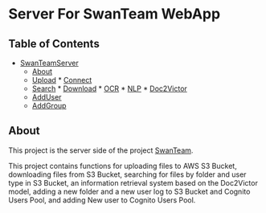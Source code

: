 # Server For SwanTeam WebApp

## Table of Contents
* [SwanTeamServer](#Server-For-Swan-Team-WebApp)
  * [About](#about)
  * [Upload](#Upload)
        * [Connect](#Connect-To-S3-Bucket)
  * [Search](#support)
        * [Download](#Download)
        * [OCR](#OCR)
        * [NLP](#NLP)
        * [Doc2Victor](#Document-To-Victor)
   * [AddUser](#Add-User)
   * [AddGroup](#Add-Group)

## About
This project is the server side of the project [SwanTeam](https://github.com/muhammadtally/swanteam).

This project contains functions for uploading files to AWS S3 Bucket, downloading files from S3 Bucket, searching for files by folder and user type in S3 Bucket, an information retrieval system based on the Doc2Victor model, adding a new folder and a new user log to S3 Bucket and Cognito Users Pool, and adding New user to Cognito Users Pool.
